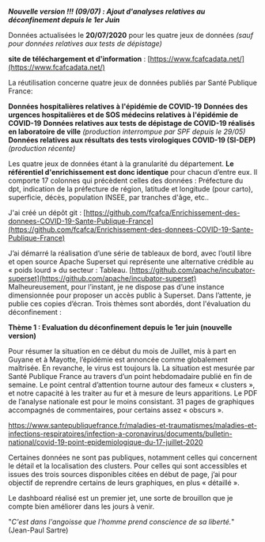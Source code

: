 ***Nouvelle version !!! (09/07) : Ajout d'analyses relatives au déconfinement depuis le 1er Juin*** 

Données actualisées le **20/07/2020**  pour les quatre jeux de données *(sauf pour données relatives aux tests de dépistage)*

**site de téléchargement et d'information** : [https://www.fcafcadata.net/](https://www.fcafcadata.net/)

La réutilisation concerne quatre jeux de données publiés par Santé Publique France: 

**Données hospitalières relatives à l'épidémie de COVID-19**
**Données des urgences hospitalières et de SOS médecins relatives à l'épidémie de COVID-19**
**Données relatives aux tests de dépistage de COVID-19 réalisés en laboratoire de ville** *(production interrompue par SPF depuis le 29/05)*
**Données relatives aux résultats des tests virologiques COVID-19 (SI-DEP)** *(production récente)*

Les quatre jeux de données étant à la granularité du département. **Le référentiel d'enrichissement est donc identique** pour chacun d’entre eux.
Il comporte 17 colonnes qui précèdent celles des données :
Préfecture du dpt, indication de la préfecture de région, latitude et longitude (pour carto), superficie, décès, population INSEE, par tranches d'âge, etc..

J'ai créé un dépôt git : [https://github.com/fcafca/Enrichissement-des-donnees-COVID-19-Sante-Publique-France](https://github.com/fcafca/Enrichissement-des-donnees-COVID-19-Sante-Publique-France)

J’ai démarré la réalisation d’une série de tableaux de bord, avec l’outil libre et open source Apache Superset qui représente une alternative crédible au « poids lourd » du secteur : Tableau.
[https://github.com/apache/incubator-superset](https://github.com/apache/incubator-superset)
Malheureusement, pour l’instant, je ne dispose pas d’une instance dimensionnée pour proposer un accès public à Superset.
Dans l’attente, je publie ces copies d’écran. Trois thèmes sont abordés, dont l'évaluation du déconfinement :

**Thème 1 : Evaluation du déconfinement depuis le 1er juin (nouvelle version)**

Pour résumer la situation en ce début du mois de Juillet, mis à part en Guyane et à Mayotte, l’épidémie est annoncée comme globalement maîtrisée.
En revanche, le virus est toujours là. La situation est mesurée par Santé Publique France au travers d’un point hebdomadaire publié en fin de semaine.
Le point central d’attention tourne autour des fameux « clusters », et notre capacité à les traiter au fur et à mesure de leurs apparitions.
Le PDF de l’analyse nationale est pour le moins consistant. 31 pages de graphiques accompagnés de commentaires, pour certains assez « obscurs ».

https://www.santepubliquefrance.fr/maladies-et-traumatismes/maladies-et-infections-respiratoires/infection-a-coronavirus/documents/bulletin-national/covid-19-point-epidemiologique-du-17-juillet-2020

Certaines données ne sont pas publiques, notamment celles qui concernent le détail et la localisation des clusters.
Pour celles qui sont accessibles et issues des trois sources disponibles citées en début de page, j’ai pour objectif de reprendre certains de leurs graphiques, en plus « détaillé ».

Le dashboard réalisé est un premier jet, une sorte de brouillon que je compte bien améliorer dans les jours à venir.

"*C'est dans l'angoisse que l'homme prend conscience de sa liberté.*" (Jean-Paul Sartre)
